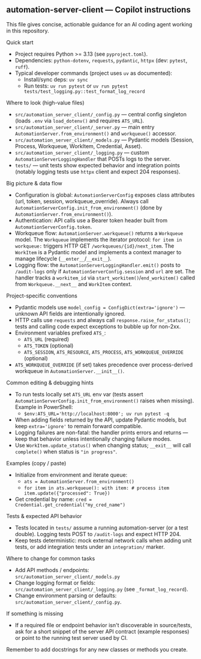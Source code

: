 ## automation-server-client — Copilot instructions

This file gives concise, actionable guidance for an AI coding agent working in this repository.

Quick start
- Project requires Python >= 3.13 (see `pyproject.toml`).
- Dependencies: `python-dotenv`, `requests`, `pydantic`, `httpx` (dev: `pytest`, `ruff`).
- Typical developer commands (project uses `uv` as documented):
  - Install/sync deps: `uv sync`
  - Run tests: `uv run pytest` or `uv run pytest tests/test_logging.py::test_format_log_record`

Where to look (high-value files)
- `src/automation_server_client/_config.py` — central config singleton (loads `.env` via `load_dotenv()` and requires `ATS_URL`).
- `src/automation_server_client/_server.py` — main entry `AutomationServer.from_environment()` and `workqueue()` accessor.
- `src/automation_server_client/_models.py` — Pydantic models (Session, Process, Workqueue, WorkItem, Credential, Asset).
- `src/automation_server_client/_logging.py` — custom `AutomationServerLoggingHandler` that POSTs logs to the server.
- `tests/` — unit tests show expected behavior and integration points (notably logging tests use `httpx` client and expect 204 responses).

Big picture & data flow
- Configuration is global: `AutomationServerConfig` exposes class attributes (url, token, session, workqueue_override). Always call `AutomationServerConfig.init_from_environment()` (done by `AutomationServer.from_environment()`).
- Authentication: API calls use a Bearer token header built from `AutomationServerConfig.token`.
- Workqueue flow: `AutomationServer.workqueue()` returns a `Workqueue` model. The `Workqueue` implements the iterator protocol: `for item in workqueue:` triggers HTTP GET `/workqueues/{id}/next_item`. The `WorkItem` is a Pydantic model and implements a context manager to manage lifecycle (`__enter__`/`__exit__`).
- Logging flow: the `AutomationServerLoggingHandler.emit()` posts to `/audit-logs` only if `AutomationServerConfig.session` and `url` are set. The handler tracks a `workitem_id` via `start_workitem()`/`end_workitem()` called from `Workqueue.__next__` and `WorkItem` context.

Project-specific conventions
- Pydantic models use `model_config = ConfigDict(extra='ignore')` — unknown API fields are intentionally ignored.
- HTTP calls use `requests` and always call `response.raise_for_status()`; tests and calling code expect exceptions to bubble up for non-2xx.
- Environment variables prefixed `ATS_`:
  - `ATS_URL` (required)
  - `ATS_TOKEN` (optional)
  - `ATS_SESSION`, `ATS_RESOURCE`, `ATS_PROCESS`, `ATS_WORKQUEUE_OVERRIDE` (optional)
- `ATS_WORKQUEUE_OVERRIDE` (if set) takes precedence over process-derived workqueue in `AutomationServer.__init__()`.

Common editing & debugging hints
- To run tests locally set `ATS_URL` env var (tests assert `AutomationServerConfig.init_from_environment()` raises when missing). Example in PowerShell:
  - `$env:ATS_URL='http://localhost:8000'; uv run pytest -q`
- When adding fields returned by the API, update Pydantic models, but keep `extra='ignore'` to remain forward compatible.
- Logging failures are non-fatal: the handler prints errors and returns — keep that behavior unless intentionally changing failure modes.
- Use `WorkItem.update_status()` when changing status; `__exit__` will call `complete()` when status is `"in progress"`.

Examples (copy / paste)
- Initialize from environment and iterate queue:
  - `ats = AutomationServer.from_environment()`
  - `for item in ats.workqueue():
       with item:
           # process item
           item.update({"processed": True})`
- Get credential by name: `cred = Credential.get_credential("my_cred_name")`

Tests & expected API behavior
- Tests located in `tests/` assume a running automation-server (or a test double). Logging tests POST to `/audit-logs` and expect HTTP 204.
- Keep tests deterministic: mock external network calls when adding unit tests, or add integration tests under an `integration/` marker.

Where to change for common tasks
- Add API methods / endpoints: `src/automation_server_client/_models.py`
- Change logging format or fields: `src/automation_server_client/_logging.py` (see `_format_log_record`).
- Change environment parsing or defaults: `src/automation_server_client/_config.py`.

If something is missing
- If a required file or endpoint behavior isn't discoverable in source/tests, ask for a short snippet of the server API contract (example responses) or point to the running test server used by CI.

Remember to add docstrings for any new classes or methods you create.
